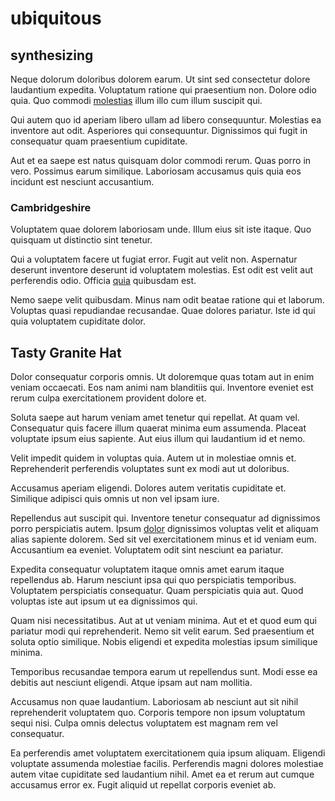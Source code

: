 # ubiquitous

## synthesizing

Neque dolorum doloribus dolorem earum. Ut sint sed consectetur dolore laudantium expedita. Voluptatum ratione qui praesentium non. Dolore odio quia. Quo commodi [molestias](/facere/adipisci/molestiae/auto_loan_account_lead.md) illum illo cum illum suscipit qui.

Qui autem quo id aperiam libero ullam ad libero consequuntur. Molestias ea inventore aut odit. Asperiores qui consequuntur. Dignissimos qui fugit in consequatur quam praesentium cupiditate.

Aut et ea saepe est natus quisquam dolor commodi rerum. Quas porro in vero. Possimus earum similique. Laboriosam accusamus quis quia eos incidunt est nesciunt accusantium.

### Cambridgeshire

Voluptatem quae dolorem laboriosam unde. Illum eius sit iste itaque. Quo quisquam ut distinctio sint tenetur.

Qui a voluptatem facere ut fugiat error. Fugit aut velit non. Aspernatur deserunt inventore deserunt id voluptatem molestias. Est odit est velit aut perferendis odio. Officia [quia](/facere/eaque/com.md) quibusdam est.

Nemo saepe velit quibusdam. Minus nam odit beatae ratione qui et laborum. Voluptas quasi repudiandae recusandae. Quae dolores pariatur. Iste id qui quia voluptatem cupiditate dolor.

## Tasty Granite Hat

Dolor consequatur corporis omnis. Ut doloremque quas totam aut in enim veniam occaecati. Eos nam animi nam blanditiis qui. Inventore eveniet est rerum culpa exercitationem provident dolore et.

Soluta saepe aut harum veniam amet tenetur qui repellat. At quam vel. Consequatur quis facere illum quaerat minima eum assumenda. Placeat voluptate ipsum eius sapiente. Aut eius illum qui laudantium id et nemo.

Velit impedit quidem in voluptas quia. Autem ut in molestiae omnis et. Reprehenderit perferendis voluptates sunt ex modi aut ut doloribus.

Accusamus aperiam eligendi. Dolores autem veritatis cupiditate et. Similique adipisci quis omnis ut non vel ipsam iure.

Repellendus aut suscipit qui. Inventore tenetur consequatur ad dignissimos porro perspiciatis autem. Ipsum [dolor](/eos/est/ut/solid_state_parks_ssl.md) dignissimos voluptas velit et aliquam alias sapiente dolorem. Sed sit vel exercitationem minus et id veniam eum. Accusantium ea eveniet. Voluptatem odit sint nesciunt ea pariatur.

Expedita consequatur voluptatem itaque omnis amet earum itaque repellendus ab. Harum nesciunt ipsa qui quo perspiciatis temporibus. Voluptatem perspiciatis consequatur. Quam perspiciatis quia aut. Quod voluptas iste aut ipsum ut ea dignissimos qui.

Quam nisi necessitatibus. Aut at ut veniam minima. Aut et et quod eum qui pariatur modi qui reprehenderit. Nemo sit velit earum. Sed praesentium et soluta optio similique. Nobis eligendi et expedita molestias ipsum similique minima.

Temporibus recusandae tempora earum ut repellendus sunt. Modi esse ea debitis aut nesciunt eligendi. Atque ipsam aut nam mollitia.

Accusamus non quae laudantium. Laboriosam ab nesciunt aut sit nihil reprehenderit voluptatem quo. Corporis tempore non ipsum voluptatum sequi nisi. Culpa omnis delectus voluptatem est magnam rem vel consequatur.

Ea perferendis amet voluptatem exercitationem quia ipsum aliquam. Eligendi voluptate assumenda molestiae facilis. Perferendis magni dolores molestiae autem vitae cupiditate sed laudantium nihil. Amet ea et rerum aut cumque accusamus error ex. Fugit aliquid ut repellat corporis eveniet ab.
